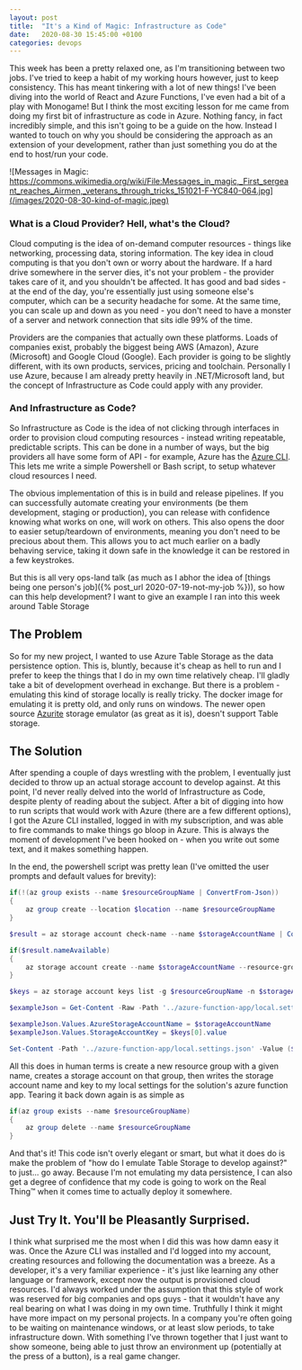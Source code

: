 ```yaml
---
layout: post
title:  "It's a Kind of Magic: Infrastructure as Code"
date:   2020-08-30 15:45:00 +0100
categories: devops
---
```


This week has been a pretty relaxed one, as I'm transitioning between two jobs. I've tried to keep a habit of my working hours however, just to keep consistency. This has meant tinkering with a lot of new things! I've been diving into the world of React and Azure Functions, I've even had a bit of a play with Monogame! But I think the most exciting lesson for me came from doing my first bit of infrastructure as code in Azure. Nothing fancy, in fact incredibly simple, and this isn't going to be a guide on the how. Instead I wanted to touch on why you should be considering the approach as an extension of your development, rather than just something you do at the end to host/run your code.

![Messages in Magic: https://commons.wikimedia.org/wiki/File:Messages_in_magic,_First_sergeant_reaches_Airmen,_veterans_through_tricks_151021-F-YC840-064.jpg](/images/2020-08-30-kind-of-magic.jpeg)

### What is a Cloud Provider? Hell, what's the Cloud?

Cloud computing is the idea of on-demand computer resources - things like networking, processing data, storing information. The key idea in cloud computing is that you don't own or worry about the hardware. If a hard drive somewhere in the server dies, it's not your problem - the provider takes care of it, and you shouldn't be affected. It has good and bad sides - at the end of the day, you're essentially just using someone else's computer, which can be a security headache for some. At the same time, you can scale up and down as you need - you don't need to have a monster of a server and network connection that sits idle 99% of the time.

Providers are the companies that actually own these platforms. Loads of companies exist, probably the biggest being AWS (Amazon), Azure (Microsoft) and Google Cloud (Google). Each provider is going to be slightly different, with its own products, services, pricing and toolchain. Personally I use Azure, because I am already pretty heavily in .NET/Microsoft land, but the concept of Infrastructure as Code could apply with any provider.

### And Infrastructure as Code?

So Infrastructure as Code is the idea of not clicking through interfaces in order to provision cloud computing resources - instead writing repeatable, predictable scripts. This can be done in a number of ways, but the big providers all have some form of API - for example, Azure has the [Azure CLI](https://docs.microsoft.com/en-us/cli/azure/?view=azure-cli-latest). This lets me write a simple Powershell or Bash script, to setup whatever cloud resources I need.

The obvious implementation of this is in build and release pipelines. If you can successfully automate creating your environments (be them development, staging or production), you can release with confidence knowing what works on one, will work on others. This also opens the door to easier setup/teardown of environments, meaning you don't need to be precious about them. This allows you to act much earlier on a badly behaving service, taking it down safe in the knowledge it can be restored in a few keystrokes.

But this is all very ops-land talk (as much as I abhor the idea of [things being one person's job]({% post_url 2020-07-19-not-my-job %})), so how can this help development? I want to give an example I ran into this week around Table Storage

## The Problem

So for my new project, I wanted to use Azure Table Storage as the data persistence option. This is, bluntly, because it's cheap as hell to run and I prefer to keep the things that I do in my own time relatively cheap. I'll gladly take a bit of development overhead in exchange. But there is a problem - emulating this kind of storage locally is really tricky. The docker image for emulating it is pretty old, and only runs on windows. The newer open source [Azurite](https://github.com/Azure/Azurite) storage emulator (as great as it is), doesn't support Table storage. 

## The Solution

After spending a couple of days wrestling with the problem, I eventually just decided to throw up an actual storage account to develop against. At this point, I'd never really delved into the world of Infrastructure as Code, despite plenty of reading about the subject. After a bit of digging into how to run scripts that would work with Azure (there are a few different options), I got the Azure CLI installed, logged in with my subscription, and was able to fire commands to make things go bloop in Azure. This is always the moment of development I've been hooked on - when you write out some text, and it makes something happen.


In the end, the powershell script was pretty lean (I've omitted the user prompts and default values for brevity):

```Powershell
if(!(az group exists --name $resourceGroupName | ConvertFrom-Json)) 
{
    az group create --location $location --name $resourceGroupName
}

$result = az storage account check-name --name $storageAccountName | ConvertFrom-Json

if($result.nameAvailable)
{
    az storage account create --name $storageAccountName --resource-group $resourceGroupName --sku Standard_LRS --location $location
}

$keys = az storage account keys list -g $resourceGroupName -n $storageAccountName | ConvertFrom-Json

$exampleJson = Get-Content -Raw -Path '../azure-function-app/local.settings.example.json' | ConvertFrom-Json

$exampleJson.Values.AzureStorageAccountName = $storageAccountName
$exampleJson.Values.StorageAccountKey = $keys[0].value

Set-Content -Path '../azure-function-app/local.settings.json' -Value ($exampleJson | ConvertTo-Json)
```

All this does in human terms is create a new resource group with a given name, creates a storage account on that group, then writes the storage account name and key to my local settings for the solution's azure function app. Tearing it back down again is as simple as

```Powershell
if(az group exists --name $resourceGroupName) 
{
    az group delete --name $resourceGroupName
}
```

And that's it! This code isn't overly elegant or smart, but what it does do is make the problem of "how do I emulate Table Storage to develop against?" to just... go away. Because I'm not emulating my data persistence, I can also get a degree of confidence that my code is going to work on the Real Thing™ when it comes time to actually deploy it somewhere.

## Just Try It. You'll be Pleasantly Surprised.

I think what surprised me the most when I did this was how damn easy it was. Once the Azure CLI was installed and I'd logged into my account, creating resources and following the documentation was a breeze. As a developer, it's a very familiar experience - it's just like learning any other language or framework, except now the output is provisioned cloud resources. I'd always worked under the assumption that this style of work was reserved for big companies and ops guys - that it wouldn't have any real bearing on what I was doing in my own time. Truthfully I think it might have more impact on my personal projects. In a company you're often going to be waiting on maintenance windows, or at least slow periods, to take infrastructure down. With something I've thrown together that I just want to show someone, being able to just throw an environment up (potentially at the press of a button), is a real game changer. 